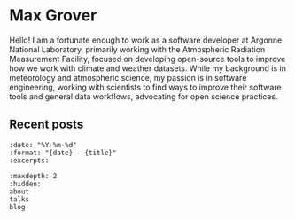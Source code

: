# Max Grover

Hello! I am a fortunate enough to work as a software developer at Argonne National Laboratory, primarily working with the Atmospheric Radiation Measurement Facility, focused on developing open-source tools to improve how we work with climate and weather datasets. While my background is in meteorology and atmospheric science, my passion is in software engineering, working with scientists to find ways to improve their software tools and general data workflows, advocating for open science practices.

## Recent posts

```{postlist}
:date: "%Y-%m-%d"
:format: "{date} - {title}"
:excerpts:
```

```{toctree}
:maxdepth: 2
:hidden:
about
talks
blog
```
